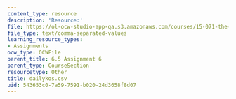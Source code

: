 ```yaml
---
content_type: resource
description: 'Resource:'
file: https://ol-ocw-studio-app-qa.s3.amazonaws.com/courses/15-071-the-analytics-edge-spring-2017/543653c07a597591b02024d3658f8d07_dailykos.csv
file_type: text/comma-separated-values
learning_resource_types:
- Assignments
ocw_type: OCWFile
parent_title: 6.5 Assignment 6
parent_type: CourseSection
resourcetype: Other
title: dailykos.csv
uid: 543653c0-7a59-7591-b020-24d3658f8d07
---
```

